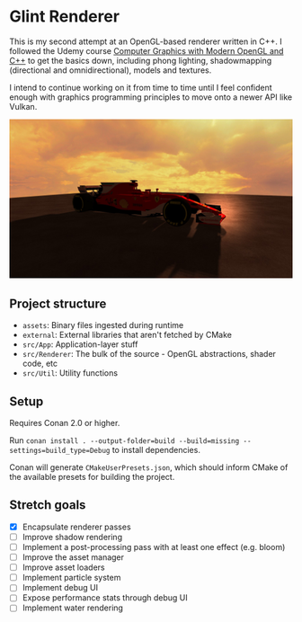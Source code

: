 # Glint Renderer

This is my second attempt at an OpenGL-based renderer written in C++. I followed the Udemy course [Computer Graphics with Modern OpenGL and C++](https://www.udemy.com/course/graphics-with-modern-opengl/learn/) to get the basics down, including phong lighting, shadowmapping (directional and omnidirectional), models and textures.

I intend to continue working on it from time to time until I feel confident enough with graphics programming principles to move onto a newer API like Vulkan.

![Screenshot](content/screenshot.jpg)

## Project structure

* `assets`: Binary files ingested during runtime
* `external`: External libraries that aren't fetched by CMake
* `src/App`: Application-layer stuff
* `src/Renderer`: The bulk of the source - OpenGL abstractions, shader code, etc
* `src/Util`: Utility functions

## Setup

Requires Conan 2.0 or higher.

Run `conan install . --output-folder=build --build=missing --settings=build_type=Debug` to install dependencies.

Conan will generate `CMakeUserPresets.json`, which should inform CMake of the available presets for building the project.

## Stretch goals

- [x] Encapsulate renderer passes
- [ ] Improve shadow rendering
- [ ] Implement a post-processing pass with at least one effect (e.g. bloom)
- [ ] Improve the asset manager
- [ ] Improve asset loaders
- [ ] Implement particle system
- [ ] Implement debug UI
- [ ] Expose performance stats through debug UI
- [ ] Implement water rendering
